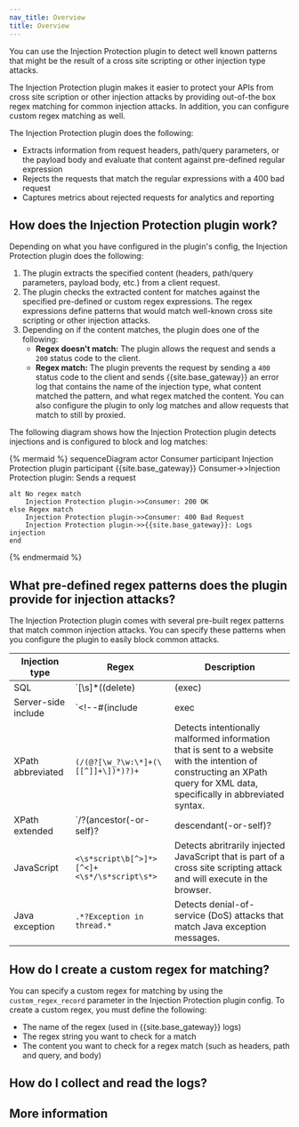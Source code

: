 ```yaml
---
nav_title: Overview
title: Overview
---
```


You can use the Injection Protection plugin to detect well known patterns that might be the result of a cross site scripting or other injection type attacks.

The Injection Protection plugin makes it easier to protect your APIs from cross site scription or other injection attacks by providing out-of-the box regex matching for common injection attacks. In addition, you can configure custom regex matching as well. 

The Injection Protection plugin does the following: 
* Extracts information from request headers, path/query parameters, or the payload body and evaluate that content against pre-defined regular expression
* Rejects the requests that match the regular expressions with a 400 bad request
* Captures metrics about rejected requests for analytics and reporting

## How does the Injection Protection plugin work?

Depending on what you have configured in the plugin's config, the Injection Protection plugin does the following:

1. The plugin extracts the specified content (headers, path/query parameters, payload body, etc.) from a client request.
1. The plugin checks the extracted content for matches against the specified pre-defined or custom regex expressions. The regex expressions define patterns that would match well-known cross site scripting or other injection attacks.
1. Depending on if the content matches, the plugin does one of the following:
    * **Regex doesn't match:** The plugin allows the request and sends a `200` status code to the client.
    * **Regex match:** The plugin prevents the request by sending a `400` status code to the client and sends {{site.base_gateway}} an error log that contains the name of the injection type, what content matched the pattern, and what regex matched the content. You can also configure the plugin to only log matches and allow requests that match to still by proxied.

The following diagram shows how the Injection Protection plugin detects injections and is configured to block and log matches:

{% mermaid %}
sequenceDiagram
    actor Consumer
    participant Injection Protection plugin
    participant {{site.base_gateway}}
    Consumer->>Injection Protection plugin: Sends a request

    alt No regex match
        Injection Protection plugin->>Consumer: 200 OK
    else Regex match
        Injection Protection plugin->>Consumer: 400 Bad Request
        Injection Protection plugin->>{{site.base_gateway}}: Logs injection 
    end
{% endmermaid %}

## What pre-defined regex patterns does the plugin provide for injection attacks?

The Injection Protection plugin comes with several pre-built regex patterns that match common injection attacks. You can specify these patterns when you configure the plugin to easily block common attacks.

| Injection type | Regex | Description |
|----------------|-------|-------------|
| SQL | `[\s]*((delete)|(exec)|(drop\s*table)|(insert)|(shutdown)|(update)|(\bor\b))` | Detects injection of a SQL query using the input data from the client to the application. |
| Server-side include | `<!--#(include|exec|echo|config|printenv)\s+.*` | Detects scripts injected in HTML pages. |
| XPath abbreviated | `(/(@?[\w_?\w:\*]+(\[[^]]+\])*)?)+` | Detects intentionally malformed information that is sent to a website with the intention of constructing an XPath query for XML data, specifically in abbreviated syntax. |
| XPath extended | `/?(ancestor(-or-self)?|descendant(-or-self)?|following(-sibling))` | Detects intentionally malformed information that is sent to a website with the intention of constructing an XPath query for XML data, specifically in the full syntax. |
| JavaScript | `<\s*script\b[^>]*>[^<]+<\s*/\s*script\s*>` | Detects abritrarily injected JavaScript that is part of a cross site scripting attack and will execute in the browser. 
| Java exception | `.*?Exception in thread.*` | Detects denial-of-service (DoS) attacks that match Java exception messages. |

## How do I create a custom regex for matching?

You can specify a custom regex for matching by using the `custom_regex_record` parameter in the Injection Protection plugin config. To create a custom regex, you must define the following:

* The name of the regex (used in {{site.base_gateway}} logs)
* The regex string you want to check for a match
* The content you want to check for a regex match (such as headers, path and query, and body)

## How do I collect and read the logs?

<!--unsure-->

## More information

<!-- Bulleted list of links to more info about your plugin -->